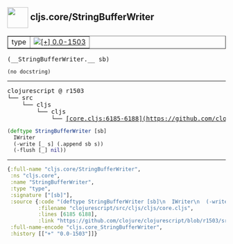 ## <img width="48px" valign="middle" src="http://i.imgur.com/Hi20huC.png"> cljs.core/StringBufferWriter

 <table border="1">
<tr>
<td>type</td>
<td><a href="https://github.com/cljsinfo/api-refs/tree/0.0-1503"><img valign="middle" alt="[+] 0.0-1503" src="https://img.shields.io/badge/+-0.0--1503-lightgrey.svg"></a> </td>
</tr>
</table>

 <samp>
(__StringBufferWriter.__ sb)<br>
</samp>

```
(no docstring)
```

---

 <pre>
clojurescript @ r1503
└── src
    └── cljs
        └── cljs
            └── <ins>[core.cljs:6185-6188](https://github.com/clojure/clojurescript/blob/r1503/src/cljs/cljs/core.cljs#L6185-L6188)</ins>
</pre>

```clj
(deftype StringBufferWriter [sb]
  IWriter
  (-write [_ s] (.append sb s))
  (-flush [_] nil))
```


---

```clj
{:full-name "cljs.core/StringBufferWriter",
 :ns "cljs.core",
 :name "StringBufferWriter",
 :type "type",
 :signature ["[sb]"],
 :source {:code "(deftype StringBufferWriter [sb]\n  IWriter\n  (-write [_ s] (.append sb s))\n  (-flush [_] nil))",
          :filename "clojurescript/src/cljs/cljs/core.cljs",
          :lines [6185 6188],
          :link "https://github.com/clojure/clojurescript/blob/r1503/src/cljs/cljs/core.cljs#L6185-L6188"},
 :full-name-encode "cljs.core_StringBufferWriter",
 :history [["+" "0.0-1503"]]}

```
